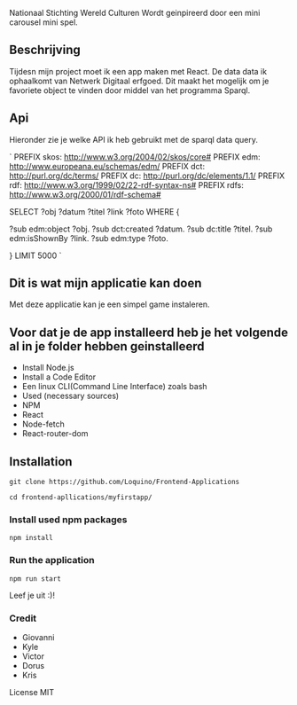 Nationaal Stichting Wereld Culturen
Wordt geinpireerd door een mini carousel mini spel.

## Beschrijving 
Tijdesn mijn project moet ik een app maken met React. De data data ik ophaalkomt van Netwerk Digitaal erfgoed. Dit maakt het mogelijk om je favoriete object te vinden door middel van het programma Sparql.

## Api
Hieronder zie je welke API ik heb gebruikt met de sparql data query.

`
PREFIX skos: <http://www.w3.org/2004/02/skos/core#>
PREFIX edm: <http://www.europeana.eu/schemas/edm/>
PREFIX dct: <http://purl.org/dc/terms/>
PREFIX dc: <http://purl.org/dc/elements/1.1/>
PREFIX rdf: <http://www.w3.org/1999/02/22-rdf-syntax-ns#>
PREFIX rdfs: <http://www.w3.org/2000/01/rdf-schema#>

SELECT ?obj ?datum ?titel ?link ?foto WHERE {
  
  ?sub edm:object ?obj.
  ?sub dct:created ?datum.
  ?sub dc:title ?titel.
  ?sub edm:isShownBy ?link.
  ?sub edm:type ?foto.
  
} LIMIT 5000 `

## Dit is wat mijn applicatie kan doen

Met deze applicatie kan je een simpel game instaleren. 

## Voor dat je de app installeerd heb je het volgende al in je folder hebben geinstalleerd
* Install Node.js
* Install a Code Editor
* Een linux CLI(Command Line Interface) zoals bash 
* Used (necessary sources)
* NPM
* React
* Node-fetch
* React-router-dom

## Installation
`git clone https://github.com/Loquino/Frontend-Applications` 

`cd frontend-apllications/myfirstapp/`

### Install used npm packages

`npm install`
### Run the application

`npm run start`

Leef je uit :)!

### Credit
- Giovanni
- Kyle
- Victor
- Dorus
- Kris

License
MIT
